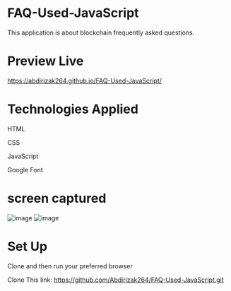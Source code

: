 # FAQ-Used-JavaScript
This application is about blockchain frequently asked questions. 
# Preview Live
https://abdirizak264.github.io/FAQ-Used-JavaScript/

# Technologies Applied
HTML

CSS

JavaScript

Google Font

# screen captured
![image](https://github.com/Abdirizak264/FAQ-Used-JavaScript/assets/115321486/ea59d0e5-9a21-4aaf-916b-506d0d64dbde)
![image](https://github.com/Abdirizak264/FAQ-Used-JavaScript/assets/115321486/1b27bef8-3b61-4106-90ab-ae7b9c63d207)

# Set Up
Clone and then run your preferred browser

Clone This link:    https://github.com/Abdirizak264/FAQ-Used-JavaScript.git


